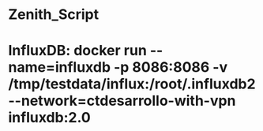 # Zenith_Script
# InfluxDB: docker run --name=influxdb -p 8086:8086 -v  /tmp/testdata/influx:/root/.influxdb2 --network=ctdesarrollo-with-vpn influxdb:2.0


